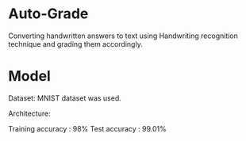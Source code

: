# Auto-Grade
Converting handwritten answers to text using Handwriting recognition technique and grading them accordingly.

# Model
Dataset: MNIST dataset was used.

Architecture:

Training accuracy : 98%
Test accuracy :  99.01%


